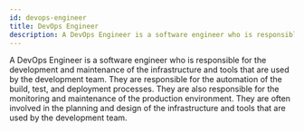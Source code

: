 ```yaml
---
id: devops-engineer
title: DevOps Engineer
description: A DevOps Engineer is a software engineer who is responsible for the development and maintenance of the infrastructure and tools that are used by the development team.
---
```

A DevOps Engineer is a software engineer who is responsible for the development and maintenance of the infrastructure and tools that are used by the development team. They are responsible for the automation of the build, test, and deployment processes. They are also responsible for the monitoring and maintenance of the production environment. They are often involved in the planning and design of the infrastructure and tools that are used by the development team.
